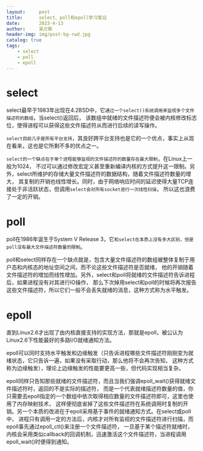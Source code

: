 ```yaml
---
layout:     post
title:      select、poll和epoll学习笔记
date:       2023-4-13
author:     呆贝斯
header-img: img/post-bg-rwd.jpg
catalog: true
tags:
    - select
    - poll
    - epoll
---
```

# select
select最早于1983年出现在4.2BSD中，它`通过一个select()系统调用来监视多个文件描述符的数组`，当select()返回后，
该数组中就绪的文件描述符便会被内核修改标志位，使得进程可以获得这些文件描述符从而进行后续的读写操作。

`select目前几乎是所有平台支持`，其良好跨平台支持也是它的一个优点，事实上从现在看来，这也是它所剩不多的优点之一。

`select的一个缺点在于单个进程能够监视的文件描述符的数量存在最大限制`，在Linux上一般为1024，
不过可以通过修改宏定义甚至重新编译内核的方式提升这一限制。另外，select所维护的存储大量文件描述符的数据结构，随着文件描述符数量的增大，
其复制的开销也线性增长。同时，由于网络响应时间的延迟使得大量TCP连接处于非活跃状态，但调用`select会对所有socket进行一次线性扫描`，
所以这也浪费了一定的开销。

# poll
poll在1986年诞生于System V Release 3，它`和select在本质上没有多大区别，但是poll没有最大文件描述符数量的限制`。

poll和select同样存在一个缺点就是，包含大量文件描述符的数组被整体复制于用户态和内核态的地址空间之间，而不论这些文件描述符是否就绪，
他的开销随着文件描述符的增加而线性增加。另外，select和poll将就绪的文件描述符告诉进程后，如果进程没有对其进行IO操作，
那么下次掉用select和poll的时候将再次报告这些文件描述符，所以它们一般不会丢失就绪的消息，这种方式称为水平触发。

# epoll

直到Linux2.6才出现了由内核直接支持的实现方法，那就是epoll，被公认为Linux2.6下性能最好的多路I/O就绪通知方法。

epoll可以同时支持水平触发和边缘触发（只告诉进程哪些文件描述符刚刚变为就绪状态，它只告诉一遍，如果没有采取行动，那么他将不会再次告知，
这种方式称为边缘触发），理论上边缘触发的性能要更高一些，但代码实现相当复杂。

epoll同样只告知那些就绪的文件描述符，而且当我们强调epoll_wait()获得就绪文件描述符时，返回的不是实际的描述符，
而是一个代表就绪描述符数量的值，你只需要去epoll指定的一个数组中依次取得相应数量的文件描述符即可，这里也使用了内存映射技术，
这样便彻底省掉了这些文件描述符在系统调用时复制的开销。另一个本质的改进在于epoll采用基于事件的就绪通知方式。在select或poll中，
进程只有调用一定的方法后，内核才对所有监视的文件描述符进行扫描，而epoll事先通过epoll_ctl()来注册一个文件描述符，
一旦基于某个描述符就绪时，内核会采用类似callback的回调机制，迅速激活这个文件描述符，当进程调用epoll_wait()时便得到通知。
